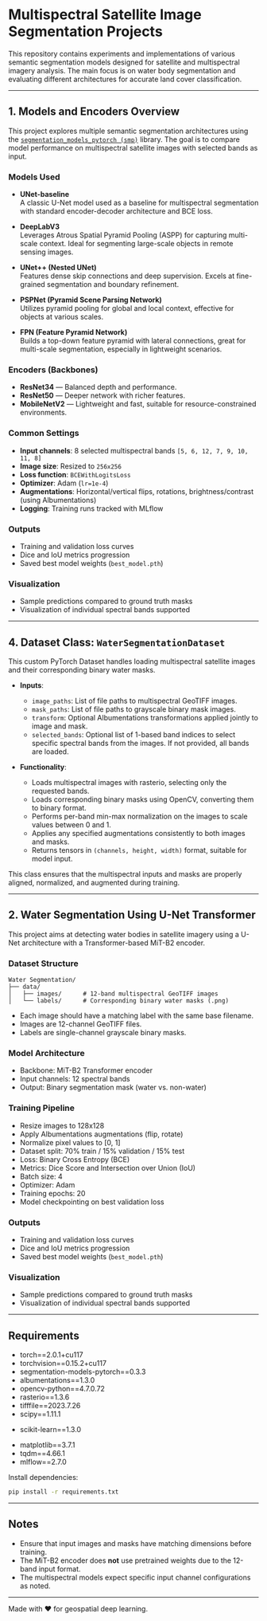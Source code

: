 # Multispectral Satellite Image Segmentation Projects

This repository contains experiments and implementations of various semantic segmentation models designed for satellite and multispectral imagery analysis. The main focus is on water body segmentation and evaluating different architectures for accurate land cover classification.

---

## 1. Models and Encoders Overview

This project explores multiple semantic segmentation architectures using the [`segmentation_models_pytorch (smp)`](https://github.com/qubvel/segmentation_models.pytorch) library. The goal is to compare model performance on multispectral satellite images with selected bands as input.

### Models Used

- **UNet-baseline**  
  A classic U-Net model used as a baseline for multispectral segmentation with standard encoder-decoder architecture and BCE loss.

- **DeepLabV3**  
  Leverages Atrous Spatial Pyramid Pooling (ASPP) for capturing multi-scale context. Ideal for segmenting large-scale objects in remote sensing images.

- **UNet++ (Nested UNet)**  
  Features dense skip connections and deep supervision. Excels at fine-grained segmentation and boundary refinement.

- **PSPNet (Pyramid Scene Parsing Network)**  
  Utilizes pyramid pooling for global and local context, effective for objects at various scales.

- **FPN (Feature Pyramid Network)**  
  Builds a top-down feature pyramid with lateral connections, great for multi-scale segmentation, especially in lightweight scenarios.

### Encoders (Backbones)

- **ResNet34** — Balanced depth and performance.  
- **ResNet50** — Deeper network with richer features.  
- **MobileNetV2** — Lightweight and fast, suitable for resource-constrained environments.

### Common Settings

- **Input channels**: 8 selected multispectral bands `[5, 6, 12, 7, 9, 10, 11, 8]`  
- **Image size**: Resized to `256x256`  
- **Loss function**: `BCEWithLogitsLoss`  
- **Optimizer**: Adam (`lr=1e-4`)  
- **Augmentations**: Horizontal/vertical flips, rotations, brightness/contrast (using Albumentations)  
- **Logging**: Training runs tracked with MLflow  

### Outputs

- Training and validation loss curves  
- Dice and IoU metrics progression  
- Saved best model weights (`best_model.pth`)

### Visualization

- Sample predictions compared to ground truth masks  
- Visualization of individual spectral bands supported 

---

## 4. Dataset Class: `WaterSegmentationDataset`

This custom PyTorch Dataset handles loading multispectral satellite images and their corresponding binary water masks.

- **Inputs**:  
  - `image_paths`: List of file paths to multispectral GeoTIFF images.  
  - `mask_paths`: List of file paths to grayscale binary mask images.  
  - `transform`: Optional Albumentations transformations applied jointly to image and mask.  
  - `selected_bands`: Optional list of 1-based band indices to select specific spectral bands from the images. If not provided, all bands are loaded.

- **Functionality**:  
  - Loads multispectral images with rasterio, selecting only the requested bands.  
  - Loads corresponding binary masks using OpenCV, converting them to binary format.  
  - Performs per-band min-max normalization on the images to scale values between 0 and 1.  
  - Applies any specified augmentations consistently to both images and masks.  
  - Returns tensors in `(channels, height, width)` format, suitable for model input.

This class ensures that the multispectral inputs and masks are properly aligned, normalized, and augmented during training.

---

## 2. Water Segmentation Using U-Net Transformer

This project aims at detecting water bodies in satellite imagery using a U-Net architecture with a Transformer-based MiT-B2 encoder.

### Dataset Structure

```
Water Segmentation/
├── data/
│   ├── images/      # 12-band multispectral GeoTIFF images
│   └── labels/      # Corresponding binary water masks (.png)
```

- Each image should have a matching label with the same base filename.  
- Images are 12-channel GeoTIFF files.  
- Labels are single-channel grayscale binary masks.

### Model Architecture

- Backbone: MiT-B2 Transformer encoder  
- Input channels: 12 spectral bands  
- Output: Binary segmentation mask (water vs. non-water)

### Training Pipeline

- Resize images to 128x128  
- Apply Albumentations augmentations (flip, rotate)  
- Normalize pixel values to [0, 1]  
- Dataset split: 70% train / 15% validation / 15% test  
- Loss: Binary Cross Entropy (BCE)  
- Metrics: Dice Score and Intersection over Union (IoU)  
- Batch size: 4  
- Optimizer: Adam  
- Training epochs: 20  
- Model checkpointing on best validation loss

### Outputs

- Training and validation loss curves  
- Dice and IoU metrics progression  
- Saved best model weights (`best_model.pth`)

### Visualization

- Sample predictions compared to ground truth masks  
- Visualization of individual spectral bands supported  

---

## Requirements

- torch==2.0.1+cu117
- torchvision==0.15.2+cu117
- segmentation-models-pytorch==0.3.3
- albumentations==1.3.0
- opencv-python==4.7.0.72
- rasterio==1.3.6
- tifffile==2023.7.26
- scipy==1.11.1
* scikit-learn==1.3.0
- matplotlib==3.7.1
- tqdm==4.66.1
- mlflow==2.7.0
 

Install dependencies:

```bash
pip install -r requirements.txt
```

---

## Notes

- Ensure that input images and masks have matching dimensions before training.  
- The MiT-B2 encoder does **not** use pretrained weights due to the 12-band input format.  
- The multispectral models expect specific input channel configurations as noted.

---

Made with ❤️ for geospatial deep learning.
